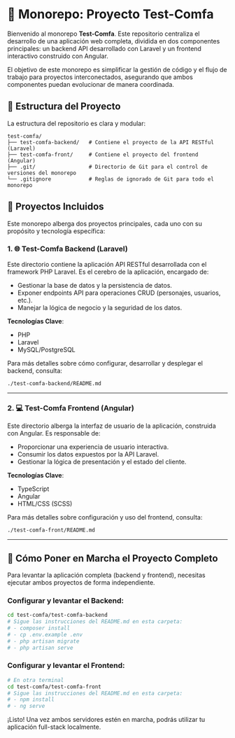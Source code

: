 # 🚀 Monorepo: Proyecto Test-Comfa

Bienvenido al monorepo **Test-Comfa**. Este repositorio centraliza el desarrollo de una aplicación web completa, dividida en dos componentes principales: un backend API desarrollado con Laravel y un frontend interactivo construido con Angular.

El objetivo de este monorepo es simplificar la gestión de código y el flujo de trabajo para proyectos interconectados, asegurando que ambos componentes puedan evolucionar de manera coordinada.

## 📂 Estructura del Proyecto

La estructura del repositorio es clara y modular:

```
test-comfa/
├── test-comfa-backend/   # Contiene el proyecto de la API RESTful (Laravel)
├── test-comfa-front/     # Contiene el proyecto del frontend (Angular)
├── .git/                 # Directorio de Git para el control de versiones del monorepo
└── .gitignore            # Reglas de ignorado de Git para todo el monorepo
```

## 🎯 Proyectos Incluidos

Este monorepo alberga dos proyectos principales, cada uno con su propósito y tecnología específica:

### 1. 🌐 Test-Comfa Backend (Laravel)

Este directorio contiene la aplicación API RESTful desarrollada con el framework PHP Laravel. Es el cerebro de la aplicación, encargado de:

- Gestionar la base de datos y la persistencia de datos.
- Exponer endpoints API para operaciones CRUD (personajes, usuarios, etc.).
- Manejar la lógica de negocio y la seguridad de los datos.

**Tecnologías Clave**:

- PHP
- Laravel
- MySQL/PostgreSQL

Para más detalles sobre cómo configurar, desarrollar y desplegar el backend, consulta:

`./test-comfa-backend/README.md`

---

### 2. 💻 Test-Comfa Frontend (Angular)

Este directorio alberga la interfaz de usuario de la aplicación, construida con Angular. Es responsable de:

- Proporcionar una experiencia de usuario interactiva.
- Consumir los datos expuestos por la API Laravel.
- Gestionar la lógica de presentación y el estado del cliente.

**Tecnologías Clave**:

- TypeScript
- Angular
- HTML/CSS (SCSS)

Para más detalles sobre configuración y uso del frontend, consulta:

`./test-comfa-front/README.md`

---

## 🚀 Cómo Poner en Marcha el Proyecto Completo

Para levantar la aplicación completa (backend y frontend), necesitas ejecutar ambos proyectos de forma independiente.

### Configurar y levantar el Backend:

```bash
cd test-comfa/test-comfa-backend
# Sigue las instrucciones del README.md en esta carpeta:
# - composer install
# - cp .env.example .env
# - php artisan migrate
# - php artisan serve
```

### Configurar y levantar el Frontend:

```bash
# En otra terminal
cd test-comfa/test-comfa-front
# Sigue las instrucciones del README.md en esta carpeta:
# - npm install
# - ng serve
```

¡Listo! Una vez ambos servidores estén en marcha, podrás utilizar tu aplicación full-stack localmente.
